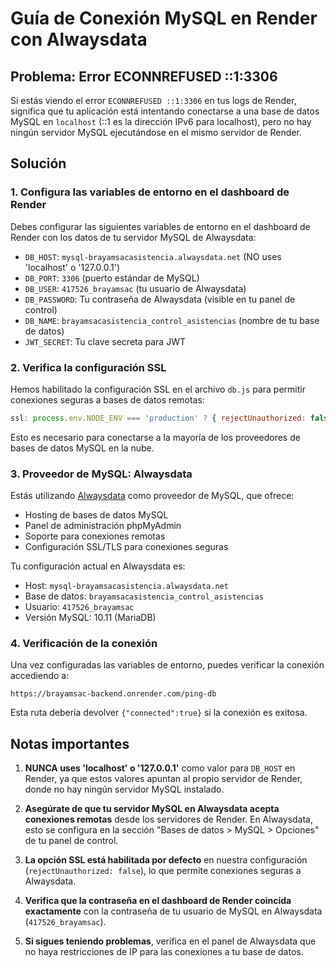 # Guía de Conexión MySQL en Render con Alwaysdata

## Problema: Error ECONNREFUSED ::1:3306

Si estás viendo el error `ECONNREFUSED ::1:3306` en tus logs de Render, significa que tu aplicación está intentando conectarse a una base de datos MySQL en `localhost` (::1 es la dirección IPv6 para localhost), pero no hay ningún servidor MySQL ejecutándose en el mismo servidor de Render.

## Solución

### 1. Configura las variables de entorno en el dashboard de Render

Debes configurar las siguientes variables de entorno en el dashboard de Render con los datos de tu servidor MySQL de Alwaysdata:

- `DB_HOST`: `mysql-brayamsacasistencia.alwaysdata.net` (NO uses 'localhost' o '127.0.0.1')
- `DB_PORT`: `3306` (puerto estándar de MySQL)
- `DB_USER`: `417526_brayamsac` (tu usuario de Alwaysdata)
- `DB_PASSWORD`: Tu contraseña de Alwaysdata (visible en tu panel de control)
- `DB_NAME`: `brayamsacasistencia_control_asistencias` (nombre de tu base de datos)
- `JWT_SECRET`: Tu clave secreta para JWT

### 2. Verifica la configuración SSL

Hemos habilitado la configuración SSL en el archivo `db.js` para permitir conexiones seguras a bases de datos remotas:

```javascript
ssl: process.env.NODE_ENV === 'production' ? { rejectUnauthorized: false } : undefined
```

Esto es necesario para conectarse a la mayoría de los proveedores de bases de datos MySQL en la nube.

### 3. Proveedor de MySQL: Alwaysdata

Estás utilizando [Alwaysdata](https://www.alwaysdata.com/) como proveedor de MySQL, que ofrece:

- Hosting de bases de datos MySQL
- Panel de administración phpMyAdmin
- Soporte para conexiones remotas
- Configuración SSL/TLS para conexiones seguras

Tu configuración actual en Alwaysdata es:
- Host: `mysql-brayamsacasistencia.alwaysdata.net`
- Base de datos: `brayamsacasistencia_control_asistencias`
- Usuario: `417526_brayamsac`
- Versión MySQL: 10.11 (MariaDB)

### 4. Verificación de la conexión

Una vez configuradas las variables de entorno, puedes verificar la conexión accediendo a:

```
https://brayamsac-backend.onrender.com/ping-db
```

Esta ruta debería devolver `{"connected":true}` si la conexión es exitosa.

## Notas importantes

1. **NUNCA uses 'localhost' o '127.0.0.1'** como valor para `DB_HOST` en Render, ya que estos valores apuntan al propio servidor de Render, donde no hay ningún servidor MySQL instalado.

2. **Asegúrate de que tu servidor MySQL en Alwaysdata acepta conexiones remotas** desde los servidores de Render. En Alwaysdata, esto se configura en la sección "Bases de datos > MySQL > Opciones" de tu panel de control.

3. **La opción SSL está habilitada por defecto** en nuestra configuración (`rejectUnauthorized: false`), lo que permite conexiones seguras a Alwaysdata.

4. **Verifica que la contraseña en el dashboard de Render coincida exactamente** con la contraseña de tu usuario de MySQL en Alwaysdata (`417526_brayamsac`).

5. **Si sigues teniendo problemas**, verifica en el panel de Alwaysdata que no haya restricciones de IP para las conexiones a tu base de datos.